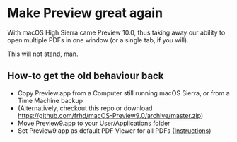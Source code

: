 # Make Preview great again

With macOS High Sierra came Preview 10.0, thus taking away our ability to open multiple PDFs in one window (or a single tab, if you will).

This will not stand, man.

## How-to get the old behaviour back

* Copy Preview.app from a Computer still running macOS Sierra, or from a Time Machine backup
* (Alternatively, checkout this repo or download https://github.com/frhd/macOS-Preview9.0/archive/master.zip)
* Move Preview9.app to your User/Applications folder
* Set Preview9.app as default PDF Viewer for all PDFs ([Instructions](http://osxdaily.com/2011/10/31/set-default-pdf-viewer-mac-os-x/))

